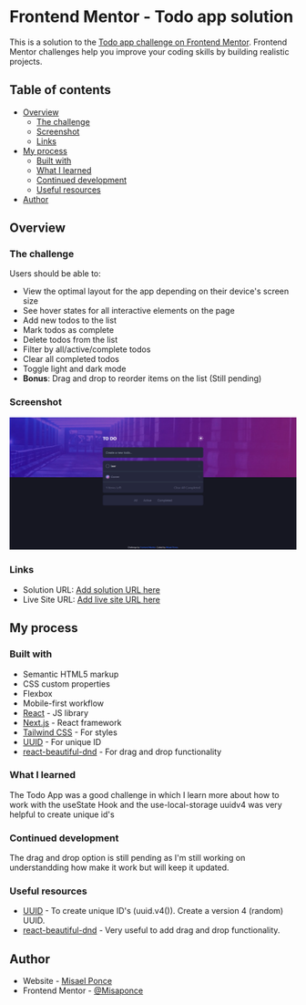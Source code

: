 # Frontend Mentor - Todo app solution

This is a solution to the [Todo app challenge on Frontend Mentor](https://www.frontendmentor.io/challenges/todo-app-Su1_KokOW). Frontend Mentor challenges help you improve your coding skills by building realistic projects. 

## Table of contents

- [Overview](#overview)
  - [The challenge](#the-challenge)
  - [Screenshot](#screenshot)
  - [Links](#links)
- [My process](#my-process)
  - [Built with](#built-with)
  - [What I learned](#what-i-learned)
  - [Continued development](#continued-development)
  - [Useful resources](#useful-resources)
- [Author](#author)

## Overview

### The challenge

Users should be able to:

- View the optimal layout for the app depending on their device's screen size
- See hover states for all interactive elements on the page
- Add new todos to the list
- Mark todos as complete
- Delete todos from the list
- Filter by all/active/complete todos
- Clear all completed todos
- Toggle light and dark mode
- **Bonus**: Drag and drop to reorder items on the list (Still pending)

### Screenshot

![Preview](./assets/images/Todo-1.png)



### Links

- Solution URL: [Add solution URL here](https://your-solution-url.com)
- Live Site URL: [Add live site URL here](https://your-live-site-url.com)

## My process

### Built with

- Semantic HTML5 markup
- CSS custom properties
- Flexbox
- Mobile-first workflow
- [React](https://reactjs.org/) - JS library
- [Next.js](https://nextjs.org/) - React framework
- [Tailwind CSS](https://tailwindcss.com/) - For styles
- [UUID]((https://www.npmjs.com/package/uuid)) - For unique ID
- [react-beautiful-dnd]((https://github.com/atlassian/react-beautiful-dnd)) - For drag and drop functionality

### What I learned

The Todo App was a good challenge in which I learn more about how to work with the useState Hook and the use-local-storage
uuidv4 was very helpful to create unique id's


### Continued development

The drag and drop option is still pending as I'm still working on understandding how make it work but will keep it updated.

### Useful resources

- [UUID](https://www.npmjs.com/package/uuid) - To create unique ID's (uuid.v4()). Create a version 4 (random) UUID.
- [react-beautiful-dnd](https://github.com/atlassian/react-beautiful-dnd) - Very useful to add drag and drop functionality.

## Author

- Website - [Misael Ponce](https://portofolio-misaponce.vercel.app/)
- Frontend Mentor - [@Misaponce](https://www.frontendmentor.io/profile/Misaponce)
